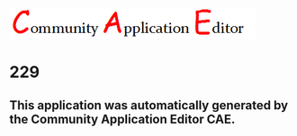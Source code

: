 ![CAE](https://github.com/GHProjectsTest/CAE-Deployment-Temp/blob/master/img/logo.png)  

229
===================


This application was automatically generated by the Community Application Editor CAE.  
---------------
